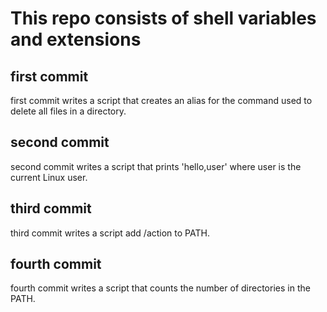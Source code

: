 # This repo consists of shell variables and extensions

## first commit
first commit writes a script that creates an alias for the command used to delete all files in a directory.

## second commit
second commit writes a script that prints 'hello,user' where user is the current Linux user.

## third commit
third commit writes a script add /action to PATH.

## fourth commit
fourth commit writes a script that counts the number of directories in the PATH.